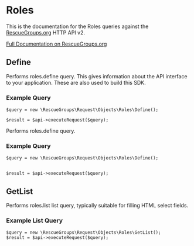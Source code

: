 # Roles

This is the documentation for the Roles queries against the [RescueGroups.org](https://www.rescuegroups.org/) HTTP API v2.

[Full Documentation on RescueGroups.org](https://userguide.rescuegroups.org/display/APIDG/Object+definitions#Objectdefinitions-roles)

## Define
Performs roles.define query. This gives information about the API interface to your application. These are also used to build this SDK.

### Example Query

    $query = new \RescueGroups\Request\Objects\Roles\Define();

    $result = $api->executeRequest($query);
Performs roles.define query.

### Example Query

    $query = new \RescueGroups\Request\Objects\Roles\Define();


    $result = $api->executeRequest($query);

## GetList
Performs roles.list list query, typically suitable for filling HTML select fields.

### Example List Query

    $query = new \RescueGroups\Request\Objects\Roles\GetList();
    $result = $api->executeRequest($query);
